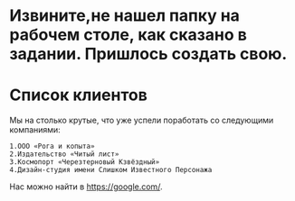 # Извините,не нашел папку на рабочем столе, как сказано в задании. Пришлось создать свою.


# Список клиентов
Мы на столько крутые, что уже успели поработать со следующими компаниями:

    1.ООО «Рога и копыта»
    2.Издательство «Читый лист»
    3.Космопорт «Черезтерновый Кзвёздный»
    4.Дизайн-студия имени Слишком Известного Персонажа

Нас можно найти в https://google.com/.
 